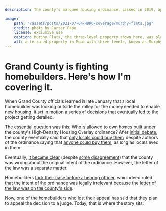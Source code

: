 ```yaml
---
description: The county's marquee housing ordinance, passed in 2019, appeared to be on its way to working. Then officials changed course.

image:
    path: "/assets/posts/2021-07-04-HDHO-coverage/murphy-flats.jpg"
    credit: photo by Carter Pape
    license: exclusive use
    caption: Murphy Flats, the three-level property shown here, was planned as condominiumized multiplexes. Now that only locals can purchase the units, the homebuilder says they will instead be rental units.
    alt: a terraced property in Moab with three levels, known as Murphy Flats
---
```


# Grand County is fighting homebuilders. Here's how I'm covering it.

When Grand County officials learned in late January that a local homebuilder was looking outside the valley for the money needed to enable new housing, it [set in motion](https://www.moabtimes.com/articles/a-new-conflict-could-cost-grand-hundreds-of-new-homes/) a series of decisions that eventually led to the project getting derailed.

The essential question was this: Who is allowed to own homes built under the county's High-Density Housing Overlay ordinance? After [initial debate](https://www.moabtimes.com/articles/county-holds-line-on-hdho-reading-tables-vote-on-rules/), the county eventually said that [only locals could buy them](https://www.moabtimes.com/articles/against-developers-wishes-county-passes-hdho-rules/), despite authors of the ordinance saying that [anyone could buy them](https://www.moabtimes.com/articles/a-former-county-staffer-challenges-official-hdho-narrative/), as long as locals lived in them.

Eventually, [it became clear](https://www.moabtimes.com/articles/the-intent-of-the-hdho-is-now-clear/) (despite [some disagreement](https://www.moabtimes.com/articles/confusion-abounds-over-hdho-debacle/)) that the county was wrong about the original intent of the ordinance. However, the letter of the law was a separate matter.

Homebuilders [took their case before a hearing officer](https://www.moabtimes.com/articles/developers-appeal-their-hdho-case/), who indeed ruled that the intent of the ordinance was legally irrelevant because [the letter of the law was on the county's side](https://www.moabtimes.com/articles/county-prevails-against-homebuilders/).

Now, one of the homebuilders who lost their appeal has said that they plan to appeal the decision to a judge. Today, that is where the story sits.
